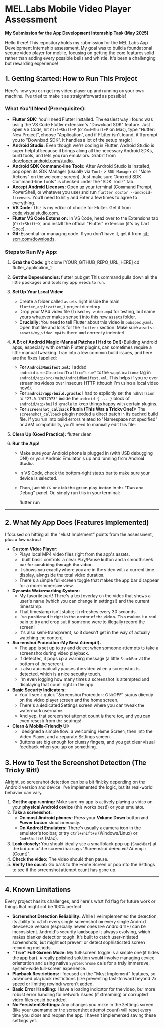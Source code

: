 # MEL.Labs Mobile Video Player Assessment

**My Submission for the App Development Internship Task (May 2025)**

Hello there! This repository holds my submission for the MEL.Labs App Development Internship assessment. My goal was to build a foundational secure video player for mobile, focusing on getting the core features solid rather than adding every possible bells and whistle. It's been a challenging but rewarding experience!

## 1. Getting Started: How to Run This Project

Here's how you can get my video player up and running on your own machine. I've tried to make it as straightforward as possible!

### What You'll Need (Prerequisites):

* **Flutter SDK:** You'll need Flutter installed. The easiest way I found was using the VS Code Flutter extension's "Download SDK" feature. Just open VS Code, hit `Ctrl+Shift+P` (or `Cmd+Shift+P` on Mac), type "Flutter: New Project", choose "Application", and if Flutter isn't found, it'll prompt you to "Download SDK". It handles a lot of the setup magic!
* **Android Studio:** Even though we're coding in Flutter, Android Studio is super helpful because it brings along all the necessary Android SDKs, build tools, and lets you run emulators. Grab it from [developer.android.com/studio](https://developer.android.com/studio).
* **Android SDK Command-line Tools:** After Android Studio is installed, pop open its SDK Manager (usually via `Tools` > `SDK Manager` or "More Actions" on the welcome screen). Just make sure "Android SDK Command-line Tools" is checked under the "SDK Tools" tab.
* **Accept Android Licenses:** Open up your terminal (Command Prompt, PowerShell, or whatever you use) and run `flutter doctor --android-licenses`. You'll need to hit `y` and Enter a few times to agree to everything.
* **VS Code:** This is my editor of choice for Flutter. Get it from [code.visualstudio.com](https://code.visualstudio.com/).
* **Flutter VS Code Extension:** In VS Code, head over to the Extensions tab (`Ctrl+Shift+X`) and install the official "Flutter" extension (it's by Dart Code).
* **Git:** Essential for managing code. If you don't have it, get it from [git-scm.com/downloads](https://git-scm.com/downloads).

### Steps to Run My App:

1.  **Grab the Code:**
    git clone [YOUR_GITHUB_REPO_URL_HERE]
    cd flutter_application_1

2.  **Get the Dependencies:**
    flutter pub get
    This command pulls down all the little packages and tools my app needs to run.

3.  **Set Up Your Local Video:**
    * Create a folder called `assets` right inside the main `flutter_application_1` project directory.
    * Drop your MP4 video file (I used `my_video.mp4` for testing, but name yours whatever makes sense!) into this new `assets` folder.
    * **Crucially:** You need to tell Flutter about this video in `pubspec.yaml`. Open that file and look for the `flutter:` section. Make sure `assets: - assets/my_video.mp4` is there and correctly indented.
4.  **A Bit of Android Magic (Manual Patches I Had to Do!):**
    Building Android apps, especially with certain Flutter plugins, can sometimes require a little manual tweaking. I ran into a few common build issues, and here are the fixes I applied:
    * **For `AndroidManifest.xml`:** I added `android:usesCleartextTraffic="true"` to the `<application>` tag in `android/app/src/main/AndroidManifest.xml`. This helps if you're ever streaming videos over insecure HTTP (though I'm using a local video now!).
    * **For `android/app/build.gradle`:** I had to explicitly set the `ndkVersion` to `"27.0.12077973"` inside the `android { ... }` block of `android/app/build.gradle` to keep things happy with certain plugins.
    * **For `screenshot_callback` Plugin (This Was a Tricky One!):** The `screenshot_callback` plugin needed a direct patch in its cached build file. If you run into build errors related to "Namespace not specified" or JVM compatibility, you'll need to manually edit this file:
        
5.  **Clean Up (Good Practice):**
    flutter clean

6.  **Run the App!**
    * Make sure your Android phone is plugged in (with USB debugging ON!) or your Android Emulator is up and running from Android Studio.
    * In VS Code, check the bottom-right status bar to make sure your device is selected.
    * Then, just hit `F5` or click the green play button in the "Run and Debug" panel. Or, simply run this in your terminal:

        flutter run

---

## 2. What My App Does (Features Implemented)

I focused on hitting all the "Must Implement" points from the assessment, plus a few extras!

* **Custom Video Player:**
    * Plays local MP4 video files right from the app's assets.
    * I built basic controls: a clear Play/Pause button and a smooth seek bar for scrubbing through the video.
    * It shows you exactly where you are in the video with a current time display, alongside the total video duration.
    * There's a simple full-screen toggle that makes the app bar disappear for a more immersive view.
* **Dynamic Watermarking System:**
    * My favorite part! There's a text overlay on the video that shows a user's name (which you can change in settings!) and the current timestamp.
    * That timestamp isn't static; it refreshes every 30 seconds.
    * I've positioned it right in the center of the video. This makes it a real pain to try and crop out if someone were to illegally record the screen!
    * It's also semi-transparent, so it doesn't get in the way of actually watching the content.
* **Screenshot Protection (My Best Attempt!):**
    * The app is set up to try and detect when someone attempts to take a screenshot during video playback.
    * If detected, it pops up a warning message (a little `SnackBar` at the bottom of the screen).
    * It also automatically pauses the video when a screenshot is detected, which is a nice security touch.
    * I'm even logging how many times a screenshot is attempted and displaying that count right in the app.
* **Basic Security Indicators:**
    * You'll see a quick "Screenshot Protection: ON/OFF" status directly on the video player screen and the home screen.
    * There's a dedicated Settings screen where you can tweak the watermark username.
    * And yep, that screenshot attempt count is there too, and you can even reset it from the settings!
* **Clean & Mobile-Friendly UI:**
    * I designed a simple flow: a welcoming Home Screen, then into the Video Player, and a separate Settings screen.
    * Buttons are big enough for clumsy fingers, and you get clear visual feedback when you tap on something.


## 3. How to Test the Screenshot Detection (The Tricky Bit!)

Alright, so screenshot detection can be a bit finicky depending on the Android version and device. I've implemented the logic, but its real-world behavior can vary.

1.  **Get the app running:** Make sure my app is actively playing a video on your **physical Android device** (this works best!) or your emulator.
2.  **Take a screenshot:**
    * **On most Android phones:** Press your **Volume Down** button and **Power button** simultaneously.
    * **On Android Emulators:** There's usually a camera icon in the emulator's toolbar, or try `Ctrl+Shift+S` (Windows/Linux) or `Cmd+Shift+S` (Mac).
3.  **Look closely:** You should ideally see a small black pop-up (`SnackBar`) at the bottom of the screen that says "Screenshot detected! Attempt: [Count]".
4.  **Check the video:** The video should then pause.
5.  **Verify the count:** Go back to the Home Screen or pop into the Settings to see if the screenshot attempt count has gone up.

---

## 4. Known Limitations

Every project has its challenges, and here's what I'd flag for future work or things that might not be 100% perfect:

* **Screenshot Detection Reliability:** While I've implemented the detection, its ability to catch every single screenshot on every single Android device/OS version (especially newer ones like Android 11+) can be inconsistent. Android's security landscape is always evolving, which makes blanket detection tough. It's built to catch user-initiated screenshots, but might not prevent or detect sophisticated screen recording methods.
* **"True" Full-Screen Mode:** My full-screen toggle is a simple one (it hides the app bar). A really polished solution would involve managing device orientation and using native `SystemChrome` calls for a truly immersive, system-wide full-screen experience.
* **Playback Restrictions:** I focused on the "Must Implement" features, so advanced playback restrictions (like preventing fast-forward beyond 2x speed or limiting rewind) weren't added.
* **Basic Error Handling:** I have a loading indicator for the video, but more robust error handling for network issues (if streaming) or corrupted video files could be added.
* **No Persistent Settings:** Any changes you make in the Settings screen (like your username or the screenshot attempt count) will reset every time you close and reopen the app. I haven't implemented saving these settings yet.
